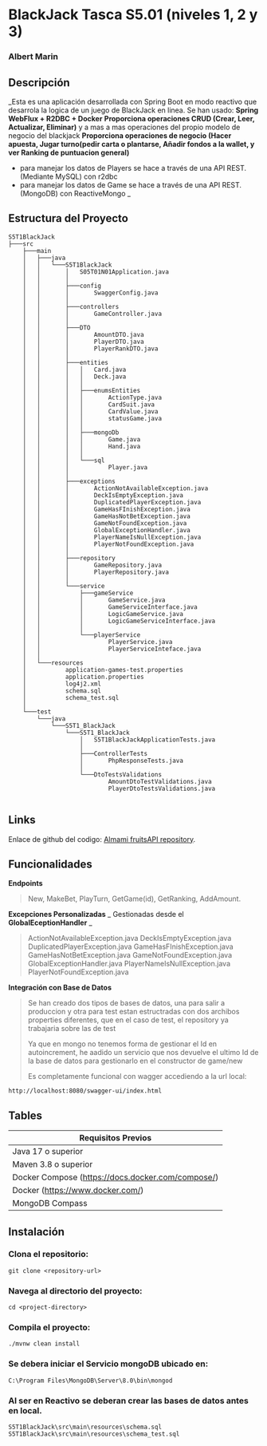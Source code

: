 # BlackJack Tasca S5.01 (niveles 1, 2 y 3)

### Albert Marin



## Descripción


_Esta es una aplicación desarrollada con Spring Boot en modo reactivo que 
desarrola la logica de un juego de BlackJack en linea.
Se han usado: **Spring WebFlux + R2DBC + Docker**
**Proporciona operaciones CRUD (Crear, Leer, Actualizar, Eliminar)**
y a mas a mas operaciones del propio modelo de negocio del blackjack
**Proporciona operaciones de negocio (Hacer apuesta, Jugar turno(pedir carta o plantarse,
Añadir fondos a la wallet, y ver Ranking de puntuacion general)**
- para manejar los datos de Players se hace a través de una API REST. (Mediante MySQL) con r2dbc
- para manejar los datos de Game se hace a través de una API REST. (MongoDB) con ReactiveMongo _


## Estructura del Proyecto
```
S5T1BlackJack
├───src
    ├───main
    │   ├───java
    │   │   └───S5T1BlackJack
    │   │       │   S05T01N01Application.java
    │   │       │
    │   │       ├───config
    │   │       │       SwaggerConfig.java
    │   │       │
    │   │       ├───controllers
    │   │       │       GameController.java
    │   │       │
    │   │       ├───DTO
    │   │       │       AmountDTO.java
    │   │       │       PlayerDTO.java
    │   │       │       PlayerRankDTO.java
    │   │       │
    │   │       ├───entities
    │   │       │   │   Card.java
    │   │       │   │   Deck.java
    │   │       │   │
    │   │       │   ├───enumsEntities
    │   │       │   │       ActionType.java
    │   │       │   │       CardSuit.java
    │   │       │   │       CardValue.java
    │   │       │   │       statusGame.java
    │   │       │   │
    │   │       │   ├───mongoDb
    │   │       │   │       Game.java
    │   │       │   │       Hand.java
    │   │       │   │
    │   │       │   └───sql
    │   │       │           Player.java
    │   │       │
    │   │       ├───exceptions
    │   │       │       ActionNotAvailableException.java
    │   │       │       DeckIsEmptyException.java
    │   │       │       DuplicatedPlayerException.java
    │   │       │       GameHasFInishException.java
    │   │       │       GameHasNotBetException.java
    │   │       │       GameNotFoundException.java
    │   │       │       GlobalExceptionHandler.java
    │   │       │       PlayerNameIsNullException.java
    │   │       │       PlayerNotFoundException.java
    │   │       │
    │   │       ├───repository
    │   │       │       GameRepository.java
    │   │       │       PlayerRepository.java
    │   │       │
    │   │       └───service
    │   │           ├───gameService
    │   │           │       GameService.java
    │   │           │       GameServiceInterface.java
    │   │           │       LogicGameService.java
    │   │           │       LogicGameServiceInterface.java
    │   │           │
    │   │           └───playerService
    │   │                   PlayerService.java
    │   │                   PlayerServiceInteface.java
    │   │
    │   └───resources
    │           application-games-test.properties
    │           application.properties
    │           log4j2.xml
    │           schema.sql
    │           schema_test.sql
    │
    └───test
        └───java
            └───S5T1_BlackJack
                └───S5T1_BlackJack
                    │   S5T1BlackJackApplicationTests.java
                    │
                    ├───ControllerTests
                    │       PhpResponseTests.java
                    │
                    └───DtoTestsValidations
                            AmountDtoTestValidations.java
                            PlayerDtoTestsValidations.java
            
```

## Links

Enlace de github del codigo: [Almami fruitsAPI repository]([https://github.com/Almami679/S04T02N03](https://github.com/Almami679/S5T1_BlackJack)).

## Funcionalidades


 **Endpoints**
>
>New, MakeBet, PlayTurn, GetGame(id), GetRanking, AddAmount.


**Excepciones Personalizadas**
_ Gestionadas desde el **GlobalEceptionHandler** _
>ActionNotAvailableException.java
>DeckIsEmptyException.java
>DuplicatedPlayerException.java
>GameHasFInishException.java
>GameHasNotBetException.java
>GameNotFoundException.java
>GlobalExceptionHandler.java
>PlayerNameIsNullException.java
>PlayerNotFoundException.java

**Integración con Base de Datos**
>Se han creado dos tipos de bases de datos, una para salir a produccion y otra para test
>estan estructradas con dos archibos properties diferentes, que en el caso de test,
>el repository ya trabajaria sobre las de test
>
>Ya que en mongo no tenemos forma de gestionar el Id en autoincrement, he aadido un servicio
>que nos devuelve el ultimo Id de la base de datos para gestionarlo en el constructor de game/new
>
>Es completamente funcional con wagger accediendo a la url local:
```
http://localhost:8080/swagger-ui/index.html
```


## Tables

| Requisitos Previos  | 
| ------------- |
| Java 17 o superior      | 
| Maven 3.8 o superior      | 
| Docker Compose (https://docs.docker.com/compose/)|
| Docker (https://www.docker.com/)| 
| MongoDB Compass     |


## Instalación

### Clona el repositorio:
```
git clone <repository-url>
```

### Navega al directorio del proyecto:
```
cd <project-directory>
```
### Compila el proyecto:
```
./mvnw clean install
```
### Se debera iniciar el Servicio mongoDB ubicado en:
```
C:\Program Files\MongoDB\Server\8.0\bin\mongod
```
### Al ser en Reactivo se deberan crear las bases de datos antes en local.
```
S5T1BlackJack\src\main\resources\schema.sql
S5T1BlackJack\src\main\resources\schema_test.sql
```
